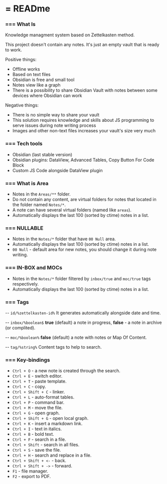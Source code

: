 # = READme

### === What Is

Knowledge managment system based on Zettelkasten method.

This project doesn't contain any notes. It's just an empty vault that is ready to work.

Positive things:
- Offline works
- Based on text files
- Obsidian is free and small tool
- Notes view like a graph
- There is a possibility to share Obsidian Vault with notes between some devices where Obsidian can work

Negative things:
- There is no simple way to share your vault
- This solution requires knowledge and skills about JS programming to serve issues during note writing process
- Images and other non-text files increases your vault's size very much

### === Tech tools

- Obsidian (last stable version)
- Obsidian plugins: DataView, Advanced Tables, Copy Button For Code Block
- Custom JS Code alongside DataView plugin

### === What is Area
- Notes in the `Areas/**` folder.
- Do not contain any content, are virtual folders for notes that located in the folder named `Notes/*`.
- A note can have several virtual folders (named like `areas`).
- Automatically displays the last 100 (sorted by ctime) notes in a list.

### === NULLABLE
- Notes in the  `Notes/*` folder that have `00 Null` area.
- Automatically displays the last 100 (sorted by ctime) notes in a list.
- `00 Null` - default area for new notes, you should change it during note writing.

### === IN-BOX and MOCs
- Notes in the `Notes/*` folder filtered by `inbox/true` and `moc/true` tags respectively.
- Automatically displays the last 100 (sorted by ctime) notes in a list.

### === Tags

-- `id/%zettelkasten-id%`
It generates automatically alongside date and time.

-- `inbox/%boolean$`
**true** (default) a note in progress, **false** - a note in archive (or complited).

-- `moc/%boolean%`
**false** (default) a note with notes or Map Of Content.

-- `tag/%string%`
Content tags to help to search.

### === Key-bindings

- `Ctrl + O` - a new note is created through the search.
- `Ctrl + E` - switch editor.
- `Ctrl + T` - paste template.
- `Ctrl + C` - copy.
- `Ctrl + Shift + C` - linker.
- `Ctrl + L` - auto-format tables.
- `Ctrl + P` - command bar.
- `Ctrl + M` - move the file.
- `Ctrl + G` - open graph.
- `Ctrl + Shift + G` - open local graph.
- `Ctrl + K` - insert a markdown link.
- `Ctrl + I` - text in italics.
- `Ctrl + B` - bold text.
- `Ctrl + F` - search in a file.
- `Ctrl + Shift` - search in all files.
- `Ctrl + S` - save the file.
- `Ctrl + H` - search and replace in a file.
- `Ctrl + Shift + <-` - back.
- `Ctrl + Shift + ->` - forward.
- `F1` - file manager.
- `F2` - export to PDF.